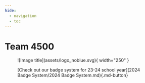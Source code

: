 ```yaml
---
hide:
  - navigation
  - toc
---
```


# Team 4500

<figure markdown>
  ![Image title](assets/logo_noblue.svg){ width="250" }
</figure>

<figure markdown>
  [Check out our badge system for 23-24 school year](2024 Badge System/2024 Badge System.md){.md-button}
</figure>

